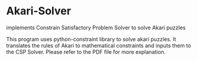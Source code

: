 # Akari-Solver
implements Constrain Satisfactory Problem Solver to solve Akari puzzles

This program uses python-constraint library to solve akari puzzles. It translates the rules of Akari to mathematical constraints and inputs them to the CSP Solver.
Please refer to the PDF file for more explanation.
